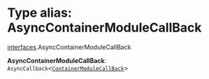# Type alias: AsyncContainerModuleCallBack

[interfaces](/en/auto-docs/fixed-layout-editor/modules/interfaces.md).AsyncContainerModuleCallBack

**AsyncContainerModuleCallBack**: `AsyncCallback`<[`ContainerModuleCallBack`](/en/auto-docs/fixed-layout-editor/types/interfaces.ContainerModuleCallBack.md)>

